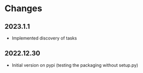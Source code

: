 # Changes

## 2023.1.1

* Implemented discovery of tasks

## 2022.12.30

* Initial version on pypi (testing the packaging without setup.py)
